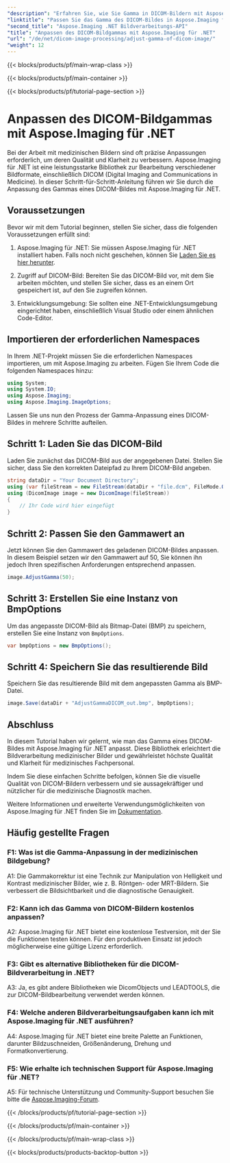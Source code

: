 ```yaml
---
"description": "Erfahren Sie, wie Sie Gamma in DICOM-Bildern mit Aspose.Imaging für .NET anpassen. Verbessern Sie die medizinische Bildqualität mit einfachen Schritten."
"linktitle": "Passen Sie das Gamma des DICOM-Bildes in Aspose.Imaging für .NET an"
"second_title": "Aspose.Imaging .NET Bildverarbeitungs-API"
"title": "Anpassen des DICOM-Bildgammas mit Aspose.Imaging für .NET"
"url": "/de/net/dicom-image-processing/adjust-gamma-of-dicom-image/"
"weight": 12
---
```


{{< blocks/products/pf/main-wrap-class >}}

{{< blocks/products/pf/main-container >}}

{{< blocks/products/pf/tutorial-page-section >}}

# Anpassen des DICOM-Bildgammas mit Aspose.Imaging für .NET

Bei der Arbeit mit medizinischen Bildern sind oft präzise Anpassungen erforderlich, um deren Qualität und Klarheit zu verbessern. Aspose.Imaging für .NET ist eine leistungsstarke Bibliothek zur Bearbeitung verschiedener Bildformate, einschließlich DICOM (Digital Imaging and Communications in Medicine). In dieser Schritt-für-Schritt-Anleitung führen wir Sie durch die Anpassung des Gammas eines DICOM-Bildes mit Aspose.Imaging für .NET.

## Voraussetzungen

Bevor wir mit dem Tutorial beginnen, stellen Sie sicher, dass die folgenden Voraussetzungen erfüllt sind:

1. Aspose.Imaging für .NET: Sie müssen Aspose.Imaging für .NET installiert haben. Falls noch nicht geschehen, können Sie [Laden Sie es hier herunter](https://releases.aspose.com/imaging/net/).

2. Zugriff auf DICOM-Bild: Bereiten Sie das DICOM-Bild vor, mit dem Sie arbeiten möchten, und stellen Sie sicher, dass es an einem Ort gespeichert ist, auf den Sie zugreifen können.

3. Entwicklungsumgebung: Sie sollten eine .NET-Entwicklungsumgebung eingerichtet haben, einschließlich Visual Studio oder einem ähnlichen Code-Editor.

## Importieren der erforderlichen Namespaces

In Ihrem .NET-Projekt müssen Sie die erforderlichen Namespaces importieren, um mit Aspose.Imaging zu arbeiten. Fügen Sie Ihrem Code die folgenden Namespaces hinzu:

```csharp
using System;
using System.IO;
using Aspose.Imaging;
using Aspose.Imaging.ImageOptions;
```

Lassen Sie uns nun den Prozess der Gamma-Anpassung eines DICOM-Bildes in mehrere Schritte aufteilen.

## Schritt 1: Laden Sie das DICOM-Bild

Laden Sie zunächst das DICOM-Bild aus der angegebenen Datei. Stellen Sie sicher, dass Sie den korrekten Dateipfad zu Ihrem DICOM-Bild angeben.

```csharp
string dataDir = "Your Document Directory";
using (var fileStream = new FileStream(dataDir + "file.dcm", FileMode.Open, FileAccess.Read))
using (DicomImage image = new DicomImage(fileStream))
{
    // Ihr Code wird hier eingefügt
}
```

## Schritt 2: Passen Sie den Gammawert an

Jetzt können Sie den Gammawert des geladenen DICOM-Bildes anpassen. In diesem Beispiel setzen wir den Gammawert auf 50, Sie können ihn jedoch Ihren spezifischen Anforderungen entsprechend anpassen.

```csharp
image.AdjustGamma(50);
```

## Schritt 3: Erstellen Sie eine Instanz von BmpOptions

Um das angepasste DICOM-Bild als Bitmap-Datei (BMP) zu speichern, erstellen Sie eine Instanz von `BmpOptions`.

```csharp
var bmpOptions = new BmpOptions();
```

## Schritt 4: Speichern Sie das resultierende Bild

Speichern Sie das resultierende Bild mit dem angepassten Gamma als BMP-Datei.

```csharp
image.Save(dataDir + "AdjustGammaDICOM_out.bmp", bmpOptions);
```

## Abschluss

In diesem Tutorial haben wir gelernt, wie man das Gamma eines DICOM-Bildes mit Aspose.Imaging für .NET anpasst. Diese Bibliothek erleichtert die Bildverarbeitung medizinischer Bilder und gewährleistet höchste Qualität und Klarheit für medizinisches Fachpersonal.

Indem Sie diese einfachen Schritte befolgen, können Sie die visuelle Qualität von DICOM-Bildern verbessern und sie aussagekräftiger und nützlicher für die medizinische Diagnostik machen.

Weitere Informationen und erweiterte Verwendungsmöglichkeiten von Aspose.Imaging für .NET finden Sie im [Dokumentation](https://reference.aspose.com/imaging/net/).

## Häufig gestellte Fragen

### F1: Was ist die Gamma-Anpassung in der medizinischen Bildgebung?

A1: Die Gammakorrektur ist eine Technik zur Manipulation von Helligkeit und Kontrast medizinischer Bilder, wie z. B. Röntgen- oder MRT-Bildern. Sie verbessert die Bildsichtbarkeit und die diagnostische Genauigkeit.

### F2: Kann ich das Gamma von DICOM-Bildern kostenlos anpassen?

A2: Aspose.Imaging für .NET bietet eine kostenlose Testversion, mit der Sie die Funktionen testen können. Für den produktiven Einsatz ist jedoch möglicherweise eine gültige Lizenz erforderlich.

### F3: Gibt es alternative Bibliotheken für die DICOM-Bildverarbeitung in .NET?

A3: Ja, es gibt andere Bibliotheken wie DicomObjects und LEADTOOLS, die zur DICOM-Bildbearbeitung verwendet werden können.

### F4: Welche anderen Bildverarbeitungsaufgaben kann ich mit Aspose.Imaging für .NET ausführen?

A4: Aspose.Imaging für .NET bietet eine breite Palette an Funktionen, darunter Bildzuschneiden, Größenänderung, Drehung und Formatkonvertierung.

### F5: Wie erhalte ich technischen Support für Aspose.Imaging für .NET?

A5: Für technische Unterstützung und Community-Support besuchen Sie bitte die [Aspose.Imaging-Forum](https://forum.aspose.com/).

{{< /blocks/products/pf/tutorial-page-section >}}

{{< /blocks/products/pf/main-container >}}

{{< /blocks/products/pf/main-wrap-class >}}

{{< blocks/products/products-backtop-button >}}